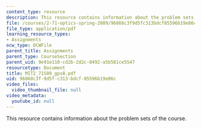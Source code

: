 ```yaml
---
content_type: resource
description: This resource contains information about the problem sets of the course.
file: /courses/2-71-optics-spring-2009/96868c3f9d5fc313bdcf85596b19e86c_MIT2_71S09_gps8.pdf
file_type: application/pdf
learning_resource_types:
- Assignments
ocw_type: OCWFile
parent_title: Assignments
parent_type: CourseSection
parent_uid: 9e91e110-cd2b-2d2c-0492-a5b581ce5547
resourcetype: Document
title: MIT2_71S09_gps8.pdf
uid: 96868c3f-9d5f-c313-bdcf-85596b19e86c
video_files:
  video_thumbnail_file: null
video_metadata:
  youtube_id: null
---
```

This resource contains information about the problem sets of the course.

